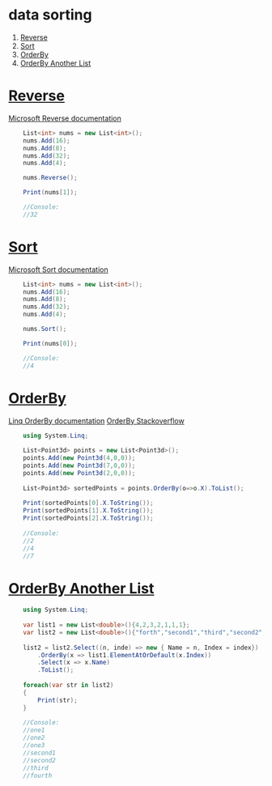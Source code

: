 # data sorting

1. <a href="#tag-reverse">Reverse</a>
1. <a href="#tag-sort">Sort</a>
1. <a href="#tag-orderby">OrderBy</a>
1. <a href="#tag-orderbyanotherlist">OrderBy Another List</a>

# <a id="tag-reverse" href="#tag-reverse">Reverse</a>
[Microsoft Reverse documentation](https://docs.microsoft.com/en-us/dotnet/api/system.collections.generic.list-1.reverse?view=net-6.0)

```csharp
	List<int> nums = new List<int>();
	nums.Add(16);
	nums.Add(8);
	nums.Add(32);
	nums.Add(4);

	nums.Reverse();

	Print(nums[1]);

	//Console:
	//32
```

# <a id="tag-sort" href="#tag-sort">Sort</a>
[Microsoft Sort documentation](https://docs.microsoft.com/en-us/dotnet/api/system.collections.generic.list-1.sort?view=net-6.0)

```csharp
	List<int> nums = new List<int>();
	nums.Add(16);
	nums.Add(8);
	nums.Add(32);
	nums.Add(4);

	nums.Sort();

	Print(nums[0]);

	//Console:
	//4
```

# <a id="tag-orderby" href="#tag-orderby">OrderBy</a>
[Linq OrderBy documentation](https://docs.microsoft.com/en-us/dotnet/api/system.linq.enumerable.orderby?view=net-6.0)
[OrderBy Stackoverflow](https://stackoverflow.com/questions/3309188/how-to-sort-a-listt-by-a-property-in-the-object)

```csharp
	using System.Linq;
	
	List<Point3d> points = new List<Point3d>();
	points.Add(new Point3d(4,0,0));
	points.Add(new Point3d(7,0,0));
	points.Add(new Point3d(2,0,0));
	
	List<Point3d> sortedPoints = points.OrderBy(o=>o.X).ToList();
	
	Print(sortedPoints[0].X.ToString());
	Print(sortedPoints[1].X.ToString());
	Print(sortedPoints[2].X.ToString());
	
	//Console:
	//2
	//4
	//7
```

# <a id="tag-orderbyanotherlist" href="#tag-orderbyanotherlist">OrderBy Another List</a>

```csharp
	using System.Linq;
	
	var list1 = new List<double>(){4,2,3,2,1,1,1};
	var list2 = new List<double>(){"forth","second1","third","second2","one1","one2","one3"};
	
	list2 = list2.Select((n, inde) => new { Name = n, Index = index})
		.OrderBy(x => list1.ElementAtOrDefault(x.Index))
		.Select(x => x.Name)
		.ToList();
	
	foreach(var str in list2)
	{
		Print(str);
	}
	
	//Console:
	//one1
	//one2
	//one3
	//second1
	//second2
	//third
	//fourth
```